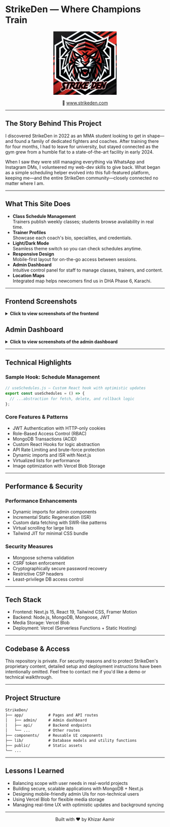 # StrikeDen — Where Champions Train

<p align="center">
  <img src="public/images/logo.png" alt="StrikeDen Logo" width="200" />
</p>

<p align="center">
  🔗 <a href="https://strikeden.com">www.strikeden.com</a><br>
</p>

---

## The Story Behind This Project

I discovered StrikeDen in 2022 as an MMA student looking to get in shape—and found a family of dedicated fighters and coaches. After training there for four months, I had to leave for university, but stayed connected as the gym grew from a humble flat to a state-of-the-art facility in early 2024.

When I saw they were still managing everything via WhatsApp and Instagram DMs, I volunteered my web-dev skills to give back. What began as a simple scheduling helper evolved into this full-featured platform, keeping me—and the entire StrikeDen community—closely connected no matter where I am.

---

## What This Site Does

- **Class Schedule Management**  
  Trainers publish weekly classes; students browse availability in real time.  
- **Trainer Profiles**  
  Showcase each coach's bio, specialties, and credentials.  
- **Light/Dark Mode**  
  Seamless theme switch so you can check schedules anytime.  
- **Responsive Design**  
  Mobile-first layout for on-the-go access between sessions.  
- **Admin Dashboard**  
  Intuitive control panel for staff to manage classes, trainers, and content.  
- **Location Maps**  
  Integrated map helps newcomers find us in DHA Phase 6, Karachi.  

---

## Frontend Screenshots

<details>
<summary><strong>Click to view screenshots of the frontend</strong></summary>

### Homepage
<img src="public/images/frontendPics/homePage.png" alt="Strike Den Homepage" width="100%" />
<img src="public/images/frontendPics/homePage2.png" alt="Strike Den Homepage Features" width="100%" />

### Classes Slider
<img src="public/images/frontendPics/classesSlider.png" alt="Classes Slider" width="100%" />

### Weekly Schedule
<img src="public/images/frontendPics/weeklySchedule.png" alt="Weekly Schedule Page" width="100%" />

### About Page
<img src="public/images/frontendPics/aboutPage.png" alt="About Page" width="100%" />

### Trainers Page
<img src="public/images/frontendPics/trainersPage.png" alt="Trainers Page" width="100%" />

</details>

## Admin Dashboard

<details>
<summary><strong>Click to view screenshots of the admin dashboard</strong></summary>

### Class Schedule Management
<img src="public/images/adminPics/classSchedule.png" alt="Admin Class Schedule Management" width="100%" />

### Offered Classes Management
<img src="public/images/adminPics/offeredClasses.png" alt="Admin Offered Classes" width="100%" />

### Trainer Management
<img src="public/images/adminPics/manageTrainers.png" alt="Admin Trainer Management" width="100%" />

</details>

---

## Technical Highlights

### Sample Hook: Schedule Management
```javascript
// useSchedules.js — Custom React hook with optimistic updates
export const useSchedules = () => {
  // ...abstraction for fetch, delete, and rollback logic
};
```

### Core Features & Patterns
- JWT Authentication with HTTP-only cookies
- Role-Based Access Control (RBAC)
- MongoDB Transactions (ACID)
- Custom React Hooks for logic abstraction
- API Rate Limiting and brute-force protection
- Dynamic imports and ISR with Next.js
- Virtualized lists for performance
- Image optimization with Vercel Blob Storage

---

## Performance & Security

### Performance Enhancements
- Dynamic imports for admin components
- Incremental Static Regeneration (ISR)
- Custom data fetching with SWR-like patterns
- Virtual scrolling for large lists
- Tailwind JIT for minimal CSS bundle

### Security Measures
- Mongoose schema validation
- CSRF token enforcement
- Cryptographically secure password recovery
- Restrictive CSP headers
- Least-privilege DB access control

---

## Tech Stack
- Frontend: Next.js 15, React 19, Tailwind CSS, Framer Motion
- Backend: Node.js, MongoDB, Mongoose, JWT
- Media Storage: Vercel Blob
- Deployment: Vercel (Serverless Functions + Static Hosting)

---

## Codebase & Access

This repository is private.
For security reasons and to protect StrikeDen's proprietary content, detailed setup and deployment instructions have been intentionally omitted.
Feel free to contact me if you'd like a demo or technical walkthrough.

---

## Project Structure

```
StrikeDen/
├── app/           # Pages and API routes
│   ├── admin/     # Admin dashboard
│   ├── api/       # Backend endpoints
│   └── ...        # Other routes
├── components/    # Reusable UI components
├── lib/           # Database models and utility functions
├── public/        # Static assets
└── ...
```

---

## Lessons I Learned
- Balancing scope with user needs in real-world projects
- Building secure, scalable applications with MongoDB + Next.js
- Designing mobile-friendly admin UIs for non-technical users
- Using Vercel Blob for flexible media storage
- Managing real-time UX with optimistic updates and background syncing

---

<p align="center">
  Built with ❤️ by Khizar Aamir
</p>
